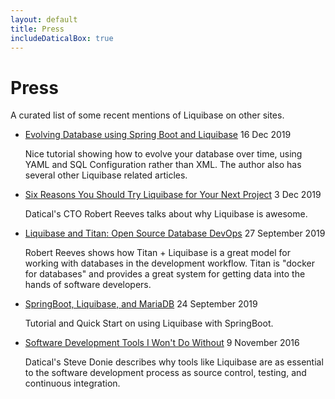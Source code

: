 ```yaml
---
layout: default
title: Press
includeDaticalBox: true
---
```


# Press #

A curated list of some recent mentions of Liquibase on other sites. 

* [Evolving Database using Spring Boot and Liquibase](https://www.roytuts.com/evolving-database-using-spring-boot-liquibase/) 
  16 Dec 2019
  
  Nice tutorial showing how to evolve your database over time, using YAML and SQL Configuration rather than XML. The author also has
  several other Liquibase related articles.
  
* [Six Reasons You Should Try Liquibase for Your Next Project](https://medium.com/@texorcist/6-reasons-you-should-try-liquibase-for-your-next-project-47c5bf86ca9)
  3 Dec 2019
  
  Datical's CTO Robert Reeves talks about why Liquibase is awesome. 
  
* [Liquibase and Titan: Open Source Database DevOps](https://medium.com/@texorcist/liquibase-and-titan-open-source-database-devops-bdeb19be4181)
  27 September 2019
  
  Robert Reeves shows how Titan + Liquibase is a great model for working with databases in the development workflow. Titan is "docker for databases" and 
  provides a great system for getting data into the hands of software developers.

* [SpringBoot, Liquibase, and MariaDB](https://medium.com/@texorcist/6-reasons-you-should-try-liquibase-for-your-next-project-47c5bf86ca9)
  24 September 2019
  
  Tutorial and Quick Start on using Liquibase with SpringBoot.
  
 
* [Software Development Tools I Won't Do Without](https://medium.com/@stevedonie/software-development-tools-i-wont-do-without-58478d204d94)
  9 November 2016
  
  Datical's Steve Donie describes why tools like Liquibase are as essential to the software development process as source control, testing,
  and continuous integration. 
  
